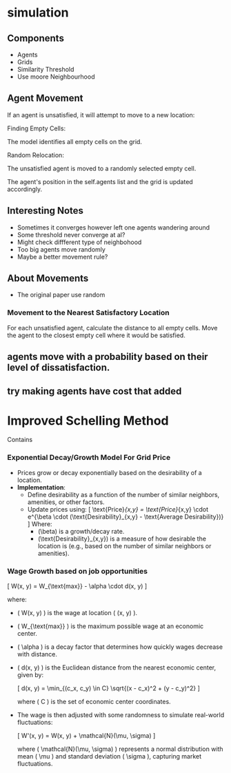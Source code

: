 # simulation
## Components
 - Agents
 - Grids
 - Similarity Threshold
 - Use moore Neighbourhood


## Agent Movement
If an agent is unsatisfied, it will attempt to move to a new location:

Finding Empty Cells:

The model identifies all empty cells on the grid.

Random Relocation:

The unsatisfied agent is moved to a randomly selected empty cell.

The agent's position in the self.agents list and the grid is updated accordingly.

## Interesting Notes

- Sometimes it converges however left one agents wandering around
- Some threshold never converge at al?
- Might check diffferent type of neighbohood
- Too big agents move randomly
- Maybe a better movement rule?

## About Movements

- The original paper use random
### Movement to the Nearest Satisfactory Location
For each unsatisfied agent, calculate the distance to all empty cells.
Move the agent to the closest empty cell where it would be satisfied.

## agents move with a probability based on their level of dissatisfaction.

## try making agents have cost that added 


# Improved Schelling Method 

Contains

### **Exponential Decay/Growth Model For Grid Price**
   - Prices grow or decay exponentially based on the desirability of a location.
   - **Implementation**:
     - Define desirability as a function of the number of similar neighbors, amenities, or other factors.
     - Update prices using:
       \[
       \text{Price}_{x,y} = \text{Price}_{x,y} \cdot e^{\beta \cdot (\text{Desirability}_{x,y} - \text{Average Desirability})}
       \]
       Where:
       - \(\beta\) is a growth/decay rate.
       - \(\text{Desirability}_{x,y}\) is a measure of how desirable the location is (e.g., based on the number of similar neighbors or amenities).

### Wage Growth based on job opportunities

\[
W(x, y) = W_{\text{max}} - \alpha \cdot d(x, y)
\]

where:  
- \( W(x, y) \) is the wage at location \( (x, y) \).  
- \( W_{\text{max}} \) is the maximum possible wage at an economic center.  
- \( \alpha \) is a decay factor that determines how quickly wages decrease with distance.  
- \( d(x, y) \) is the Euclidean distance from the nearest economic center, given by:

  \[
  d(x, y) = \min_{(c_x, c_y) \in C} \sqrt{(x - c_x)^2 + (y - c_y)^2}
  \]

  where \( C \) is the set of economic center coordinates.

- The wage is then adjusted with some randomness to simulate real-world fluctuations:

  \[
  W'(x, y) = W(x, y) + \mathcal{N}(\mu, \sigma)
  \]

  where \( \mathcal{N}(\mu, \sigma) \) represents a normal distribution with mean \( \mu \) and standard deviation \( \sigma \), capturing market fluctuations.


